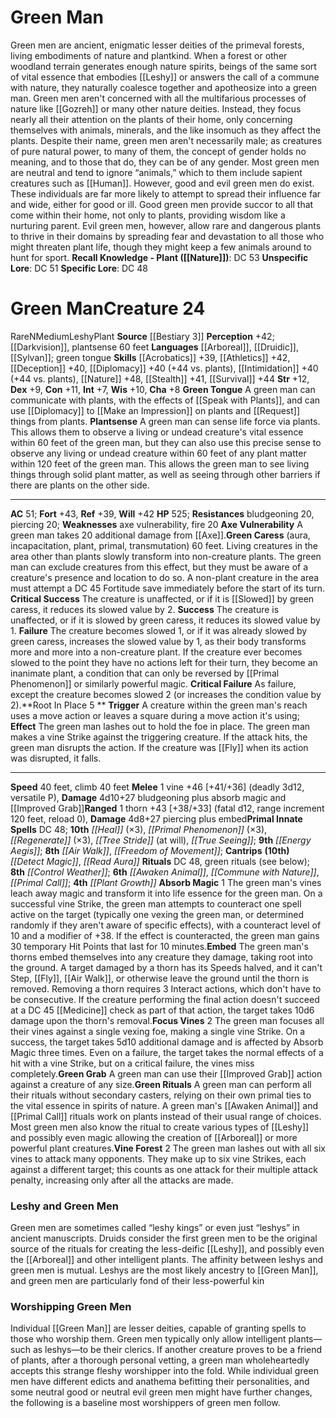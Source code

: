 ﻿---
ac: '51'
alignment: N
all_resistance: null
burrow_speed: null
charisma: '+8'
climb_speed: '40'
constitution: '+11'
creature_ability:
- Absorb Magic
- Axe Vulnerability
- Embed
- Focus Vines
- Green Caress
- Green Grab
- Green Rituals
- ''
- Green Tongue
- Plantsense
- Root In Place
- Vine Forest
creature_family: null
description: "Green men are ancient, enigmatic lesser deities of the primeval forests,\
  \ living embodiments of nature and plantkind. When a forest or other woodland terrain\
  \ generates enough nature spirits, beings of the same sort of vital essence that\
  \ embodies [[DATABASE/monsterfamily/Leshy|leshy]] or answers the call of a commune\
  \ with nature, they naturally coalesce together and apotheosize into a green man.\
  \ Green men aren't concerned with all the multifarious processes of nature like\
  \ [[DATABASE/deity/Gozreh|Gozreh]] or many other nature deities. Instead, they focus\
  \ nearly all their attention on the plants of their home, only concerning themselves\
  \ with animals, minerals, and the like insomuch as they affect the plants. Despite\
  \ their name, green men aren't necessarily male; as creatures of pure natural power,\
  \ to many of them, the concept of gender holds no meaning, and to those that do,\
  \ they can be of any gender.<br/><br/> Most green men are neutral and tend to ignore\
  \ \u201Canimals,\u201D which to them include sapient creatures such as [[DATABASE/ancestry/Human|humans]]\
  \ . However, good and evil green men do exist. These individuals are far more likely\
  \ to attempt to spread their influence far and wide, either for good or ill. Good\
  \ green men provide succor to all that come within their home, not only to plants,\
  \ providing wisdom like a nurturing parent. Evil green men, however, allow rare\
  \ and dangerous plants to thrive in their domains by spreading fear and devastation\
  \ to all those who might threaten plant life, though they might keep a few animals\
  \ around to hunt for sport.<br/><br/><b><u>Recall Knowledge - Plant</u> ( [[DATABASE/skill/Nature|Nature]]\
  \ )</b>: DC 53<br/><b><u>Unspecific Lore</u></b>: DC 51<br/><b><u>Specific Lore</u></b>:\
  \ DC 48"
dexterity: '+9'
element: null
fly_speed: null
fortitude: '+43'
hardness: null
hp: '525'
id: '1176'
immunity: null
intelligence: '+7'
land_speed: '40'
language:
- '[[DATABASE/language/Arboreal|Arboreal]]'
- '[[DATABASE/language/Druidic|Druidic]]'
- '[[DATABASE/language/Sylvan|Sylvan]] ; green tongue'
level: '24'
max_speed: '40'
name: Green Man
perception: '+42'
rarity: Rare
reflex: '+39'
resistance:
- bludgeoning 20
- piercing 20
rus_type_level: null
school: null
sense:
- '[[DATABASE/monsterability/Darkvision|darkvision]]'
- plantsense 60 feet
size: Medium
skill:
- '[[DATABASE/skill/Acrobatics|Acrobatics]] +39'
- '[[DATABASE/skill/Athletics|Athletics]] +42'
- '[[DATABASE/skill/Deception|Deception]] +40'
- '[[DATABASE/skill/Diplomacy|Diplomacy]] +40'
- '[[DATABASE/skill/Intimidation|Intimidation]] +40'
- '[[DATABASE/skill/Nature|Nature]] +48'
- '[[DATABASE/skill/Stealth|Stealth]] +41'
- '[[DATABASE/skill/Survival|Survival]] +44'
source: '[[DATABASE/source/Bestiary 3|Bestiary 3]]'
speed:
- 40 feet
- climb 40 feet
spell:
- '[[DATABASE/spell/Air Walk|Air Walk]]'
- '[[DATABASE/spell/Detect Magic|DetectMagic]]'
- '[[DATABASE/spell/Energy Aegis|Energy Aegis]]'
- '[[DATABASE/spell/Freedom of Movement|Freedom of Movement]]'
- '[[DATABASE/spell/Heal|Heal]]'
- '[[DATABASE/spell/Primal Phenomenon|Primal Phenomenon]]'
- '[[DATABASE/spell/Read Aura|Read Aura]]'
- '[[DATABASE/spell/Regenerate|Regenerate]]'
- '[[DATABASE/spell/Tree Stride|Tree Stride]]'
- '[[DATABASE/spell/True Seeing|True Seeing]]'
strength: '+12'
strength_req: '12'
strongest_save:
- Fortitude
swim_speed: null
trait:
- '[[DATABASE/trait/Leshy|Leshy]]'
- '[[DATABASE/trait/Plant|Plant]]'
- '[[DATABASE/trait/Rare|Rare]]'
type: Creature
vision: Darkvision
weakest_save:
- Reflex
weakness:
- axe vulnerability
- fire 20
will: '+42'
wisdom: '+10'

---
# Green Man

Green men are ancient, enigmatic lesser deities of the primeval forests, living embodiments of nature and plantkind. When a forest or other woodland terrain generates enough nature spirits, beings of the same sort of vital essence that embodies [[Leshy]] or answers the call of a commune with nature, they naturally coalesce together and apotheosize into a green man. Green men aren't concerned with all the multifarious processes of nature like [[Gozreh]] or many other nature deities. Instead, they focus nearly all their attention on the plants of their home, only concerning themselves with animals, minerals, and the like insomuch as they affect the plants. Despite their name, green men aren't necessarily male; as creatures of pure natural power, to many of them, the concept of gender holds no meaning, and to those that do, they can be of any gender.
 Most green men are neutral and tend to ignore “animals,” which to them include sapient creatures such as [[Human]]. However, good and evil green men do exist. These individuals are far more likely to attempt to spread their influence far and wide, either for good or ill. Good green men provide succor to all that come within their home, not only to plants, providing wisdom like a nurturing parent. Evil green men, however, allow rare and dangerous plants to thrive in their domains by spreading fear and devastation to all those who might threaten plant life, though they might keep a few animals around to hunt for sport.
**Recall Knowledge - Plant ([[Nature]])**: DC 53
**Unspecific Lore**: DC 51
**Specific Lore**: DC 48

# Green Man<span class="item-type">Creature 24</span>

<span class="trait-rare item-trait">Rare</span><span class="trait-alignment item-trait">N</span><span class="trait-size item-trait">Medium</span><span class="item-trait">Leshy</span><span class="item-trait">Plant</span>
**Source** [[Bestiary 3]]
**Perception** +42; [[Darkvision]], plantsense 60 feet
**Languages** [[Arboreal]], [[Druidic]], [[Sylvan]]; green tongue
**Skills** [[Acrobatics]] +39, [[Athletics]] +42, [[Deception]] +40, [[Diplomacy]] +40 (+44 vs. plants), [[Intimidation]] +40 (+44 vs. plants), [[Nature]] +48, [[Stealth]] +41, [[Survival]] +44
**Str** +12, **Dex** +9, **Con** +11, **Int** +7, **Wis** +10, **Cha** +8
**Green Tongue** A green man can communicate with plants, with the effects of [[Speak with Plants]], and can use [[Diplomacy]] to [[Make an Impression]] on plants and [[Request]] things from plants.
**Plantsense** A green man can sense life force via plants. This allows them to observe a living or undead creature's vital essence within 60 feet of the green man, but they can also use this precise sense to observe any living or undead creature within 60 feet of any plant matter within 120 feet of the green man. This allows the green man to see living things through solid plant matter, as well as seeing through other barriers if there are plants on the other side.

---
**AC** 51; **Fort** +43, **Ref** +39, **Will** +42
**HP** 525; **Resistances** bludgeoning 20, piercing 20; **Weaknesses** axe vulnerability, fire 20
<span class="in-box-ability">**Axe Vulnerability** A green man takes 20 additional damage from [[Axe]].</span><span class="in-box-ability">**Green Caress** (aura, incapacitation, plant, primal, transmutation) 60 feet. Living creatures in the area other than plants slowly transform into non-creature plants. The green man can exclude creatures from this effect, but they must be aware of a creature's presence and location to do so. A non-plant creature in the area must attempt a DC 45 Fortitude save immediately before the start of its turn. </span><span class="in-box-ability">**Critical Success** The creature is unaffected, or if it is [[Slowed]] by green caress, it reduces its slowed value by 2. </span><span class="in-box-ability">**Success** The creature is unaffected, or if it is slowed by green caress, it reduces its slowed value by 1. </span><span class="in-box-ability">**Failure** The creature becomes slowed 1, or if it was already slowed by green caress, increases the slowed value by 1, as their body transforms more and more into a non-creature plant. If the creature ever becomes slowed to the point they have no actions left for their turn, they become an inanimate plant, a condition that can only be reversed by [[Primal Phenomenon]] or similarly powerful magic. </span><span class="in-box-ability">**Critical Failure** As failure, except the creature becomes slowed 2 (or increases the condition value by 2).</span><span class="in-box-ability">**Root In Place <span class="action-icon">5</span> ** **Trigger** A creature within the green man's reach uses a move action or leaves a square during a move action it's using; **Effect** The green man lashes out to hold the foe in place. The green man makes a vine Strike against the triggering creature. If the attack hits, the green man disrupts the action. If the creature was [[Fly]] when its action was disrupted, it falls.</span>

---
**Speed** 40 feet, climb 40 feet
<span class="in-box-ability">**Melee** <span class="action-icon">1</span> vine +46 [+41/+36] (deadly 3d12, versatile P), **Damage** 4d10+27 bludgeoning plus absorb magic and [[Improved Grab]]</span><span class="in-box-ability">**Ranged** <span class="action-icon">1</span> thorn +43 [+38/+33] (fatal d12, range increment 120 feet, reload 0), **Damage** 4d8+27 piercing plus embed</span>**Primal Innate Spells** DC 48; **10th** _[[Heal]]_ (×3), _[[Primal Phenomenon]]_ (×3), _[[Regenerate]]_ (×3), _[[Tree Stride]]_ (at will), _[[True Seeing]]_; **9th** _[[Energy Aegis]]_; **8th** _[[Air Walk]]_, _[[Freedom of Movement]]_; **Cantrips** **(10th)** _[[Detect Magic]]_, _[[Read Aura]]_
**Rituals** DC 48, green rituals (see below); **8th** _[[Control Weather]]_; **6th** _[[Awaken Animal]]_, _[[Commune with Nature]]_, _[[Primal Call]]_; **4th** _[[Plant Growth]]_
<span class="in-box-ability">**Absorb Magic** <span class="action-icon">1</span> The green man's vines leach away magic and transform it into life essence for the green man. On a successful vine Strike, the green man attempts to counteract one spell active on the target (typically one vexing the green man, or determined randomly if they aren't aware of specific effects), with a counteract level of 10 and a modifier of +38. If the effect is counteracted, the green man gains 30 temporary Hit Points that last for 10 minutes.</span><span class="in-box-ability">**Embed** The green man's thorns embed themselves into any creature they damage, taking root into the ground. A target damaged by a thorn has its Speeds halved, and it can't Step, [[Fly]], [[Air Walk]], or otherwise leave the ground until the thorn is removed. Removing a thorn requires 3 Interact actions, which don't have to be consecutive. If the creature performing the final action doesn't succeed at a DC 45 [[Medicine]] check as part of that action, the target takes 10d6 damage upon the thorn's removal.</span><span class="in-box-ability">**Focus Vines** <span class="action-icon">2</span> The green man focuses all their vines against a single vexing foe, making a single vine Strike. On a success, the target takes 5d10 additional damage and is affected by Absorb Magic three times. Even on a failure, the target takes the normal effects of a hit with a vine Strike, but on a critical failure, the vines miss completely.</span><span class="in-box-ability">**Green Grab** A green man can use their [[Improved Grab]] action against a creature of any size.</span><span class="in-box-ability">**Green Rituals** A green man can perform all their rituals without secondary casters, relying on their own primal ties to the vital essence in spirits of nature. A green man's [[Awaken Animal]] and [[Primal Call]] rituals work on plants instead of their usual range of choices. Most green men also know the ritual to create various types of [[Leshy]] and possibly even magic allowing the creation of [[Arboreal]] or more powerful plant creatures.</span><span class="in-box-ability">**Vine Forest** <span class="action-icon">2</span> The green man lashes out with all six vines to attack many opponents. They make up to six vine Strikes, each against a different target; this counts as one attack for their multiple attack penalty, increasing only after all the attacks are made.</span>

###  Leshy and Green Men

Green men are sometimes called “leshy kings” or even just “leshys” in ancient manuscripts. Druids consider the first green men to be the original source of the rituals for creating the less-deific [[Leshy]], and possibly even the [[Arboreal]] and other intelligent plants. The affinity between leshys and green men is mutual. Leshys are the most likely ancestry to [[Green Man]], and green men are particularly fond of their less-powerful kin

###  Worshipping Green Men

Individual [[Green Man]] are lesser deities, capable of granting spells to those who worship them. Green men typically only allow intelligent plants—such as leshys—to be their clerics. If another creature proves to be a friend of plants, after a thorough personal vetting, a green man wholeheartedly accepts this strange fleshy worshipper into the fold. While individual green men have different edicts and anathema befitting their personalities, and some neutral good or neutral evil green men might have further changes, the following is a baseline most worshippers of green men follow.